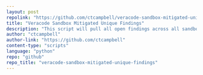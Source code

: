 ```yaml
---
layout: post
repolink: "https://github.com/ctcampbell/veracode-sandbox-mitigated-unique-findings"
title: "Veracode Sandbox Mitigated Unique Findings"
description: "This script will pull all open findings across all sandboxes for all applications and calculate which mitigated (proposed, accepted, or rejected) findings only exist in a single sandbox, and therefore may be deleted when the sandbox is deleted."
author: "ctcampbell"
author-link: "https://github.com/ctcampbell"
content-type: "scripts"
language: "python"
repo: "github"
repo_title: "veracode-sandbox-mitigated-unique-findings"
---
```

